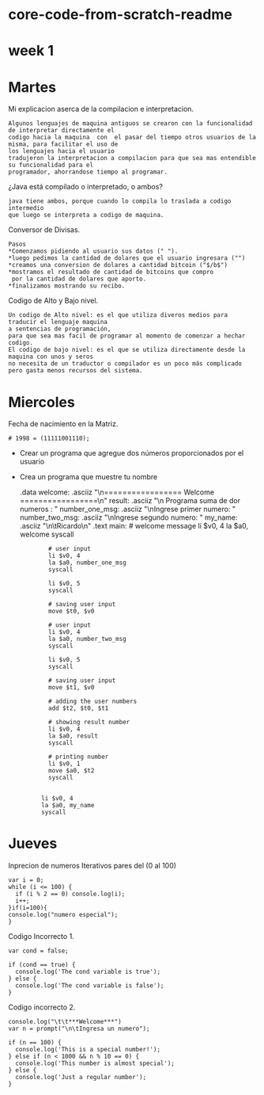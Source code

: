 # core-code-from-scratch-readme
# week 1
# Martes
Mi explicacion aserca de la compilacion e interpretacion.

    Algunos lenguajes de maquina antiguos se crearon con la funcionalidad de interpretar directamente el 
    codigo hacia la maquina  con  el pasar del tiempo otros usuarios de la misma, para facilitar el uso de
    los lenguajes hacia el usuario
    tradujeron la interpretacion a compilacion para que sea mas entendible su funcionalidad para el 
    programador, ahorrandose tiempo al programar.

¿Java está compilado o interpretado, o ambos?
    
    java tiene ambos, porque cuando lo compila lo traslada a codigo intermedio
    que luego se interpreta a codigo de maquina.

Conversor de Divisas.
 
    Pasos
    *Comenzamos pidiendo al usuario sus datos (" ").
    *luego pedimos la cantidad de dolares que el usuario ingresara ("")
    *creamos una conversion de dolares a cantidad bitcoin ("$/b$")
    *mostramos el resultado de cantidad de bitcoins que compro 
     por la cantidad de dolares que aporto.
    *finalizamos mostrando su recibo.

Codigo de Alto y Bajo nivel.
    
    Un codigo de Alto nivel: es el que utiliza diveros medios para traducir el lenguaje maquina
    a sentencias de programación,
    para que sea mas facil de programar al momento de comenzar a hechar codigo.
    El codigo de bajo nivel: es el que se utiliza directamente desde la maquina con unos y seros
    no necesita de un traductor o compilador es un poco más complicado pero gasta menos recursos del sistema.

# Miercoles

Fecha de nacimiento en la Matriz.

    # 1998 = (11111001110);


* Crear un programa que agregue dos números proporcionados por el usuario
* Crea un programa que muestre tu nombre

  .data
        welcome: .asciiz "\n================= Welcome =================\n"
        result: .asciiz "\n Programa suma de dor numeros : "
        number_one_msg: .asciiz "\nIngrese primer numero: "
        number_two_msg: .asciiz "\nIngrese segundo numero: "
	my_name: .asciiz "\n\tRicardo\n"
  .text
        main:
              # welcome message
              li $v0, 4
              la $a0, welcome
              syscall

              # user input
              li $v0, 4
              la $a0, number_one_msg
              syscall

              li $v0, 5
              syscall

              # saving user input
              move $t0, $v0

              # user input
              li $v0, 4
              la $a0, number_two_msg
              syscall

              li $v0, 5
              syscall

              # saving user input
              move $t1, $v0

              # adding the user numbers
              add $t2, $t0, $t1

              # showing result number
              li $v0, 4
              la $a0, result
              syscall

              # printing number
              li $v0, 1
              move $a0, $t2
              syscall
         

            li $v0, 4
            la $a0, my_name
            syscall



# Jueves 
  Inprecion de numeros Iterativos pares del (0 al 100)

    var i = 0;
    while (i <= 100) {
      if (i % 2 == 0) console.log(i);
      i++;
    }if(i=100){
    console.log("numero especial");
    }

  Codigo Incorrecto 1.
   
    var cond = false;

    if (cond == true) {
      console.log('The cond variable is true');
    } else {
      console.log('The cond variable is false');
    }

  Codigo incorrecto 2.

    console.log("\t\t***Welcome***")
    var n = prompt("\n\tIngresa un numero");

    if (n == 100) {
      console.log('This is a special number!');
    } else if (n < 1000 && n % 10 == 0) {
      console.log('This number is almost special');
    } else {
      console.log('Just a regular number');
    }